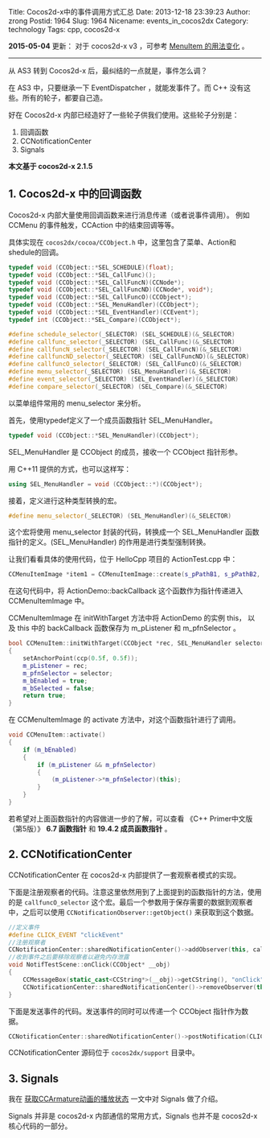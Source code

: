 Title: Cocos2d-x中的事件调用方式汇总
Date: 2013-12-18 23:39:23
Author: zrong
Postid: 1964
Slug: 1964
Nicename: events_in_cocos2dx
Category: technology
Tags: cpp, cocos2d-x

**2015-05-04** 更新： 对于 cocos2d-x v3 ，可参考 [MenuItem 的用法变化][2] 。

----

从 AS3 转到 Cocos2d-x 后，最纠结的一点就是，事件怎么调？

在 AS3 中，只要继承一下 EventDispatcher ，就能发事件了。而 C++ 没有这些。所有的轮子，都要自己造。

好在 Cocos2d-x 内部已经造好了一些轮子供我们使用。这些轮子分别是：

1. 回调函数
2. CCNotificationCenter
3. Signals
<!--more-->

**本文基于 cocos2d-x 2.1.5**

## 1. Cocos2d-x 中的回调函数

Cocos2d-x 内部大量使用回调函数来进行消息传递（或者说事件调用）。 例如 CCMenu 的事件触发，CCAction 中的结束回调等等。
 
具体实现在 `cocos2dx/cocoa/CCObject.h` 中，这里包含了菜单、Action和shedule的回调。

``` c++
typedef void (CCObject::*SEL_SCHEDULE)(float);
typedef void (CCObject::*SEL_CallFunc)();
typedef void (CCObject::*SEL_CallFuncN)(CCNode*);
typedef void (CCObject::*SEL_CallFuncND)(CCNode*, void*);
typedef void (CCObject::*SEL_CallFuncO)(CCObject*);
typedef void (CCObject::*SEL_MenuHandler)(CCObject*);
typedef void (CCObject::*SEL_EventHandler)(CCEvent*);
typedef int (CCObject::*SEL_Compare)(CCObject*);

#define schedule_selector(_SELECTOR) (SEL_SCHEDULE)(&_SELECTOR)
#define callfunc_selector(_SELECTOR) (SEL_CallFunc)(&_SELECTOR)
#define callfuncN_selector(_SELECTOR) (SEL_CallFuncN)(&_SELECTOR)
#define callfuncND_selector(_SELECTOR) (SEL_CallFuncND)(&_SELECTOR)
#define callfuncO_selector(_SELECTOR) (SEL_CallFuncO)(&_SELECTOR)
#define menu_selector(_SELECTOR) (SEL_MenuHandler)(&_SELECTOR)
#define event_selector(_SELECTOR) (SEL_EventHandler)(&_SELECTOR)
#define compare_selector(_SELECTOR) (SEL_Compare)(&_SELECTOR) 
```
 
以菜单组件常用的 menu_selector 来分析。

首先，使用typedef定义了一个成员函数指针 SEL_MenuHandler。

``` c++
typedef void (CCObject::*SEL_MenuHandler)(CCObject*);
```

SEL_MenuHandler 是 CCObject 的成员，接收一个 CCObject 指针形参。

用 C++11 提供的方式，也可以这样写：

``` c++
using SEL_MenuHandler = void (CCObject::*)(CCObject*);
```
 
接着，定义进行这种类型转换的宏。

``` c++
#define menu_selector(_SELECTOR) (SEL_MenuHandler)(&_SELECTOR)
```

这个宏将使用 menu_selector 封装的代码，转换成一个 SEL_MenuHandler 函数指针的定义。(SEL_MenuHandler) 的作用是进行类型强制转换。

让我们看看具体的使用代码，位于 HelloCpp 项目的 ActionTest.cpp 中：

``` c++
CCMenuItemImage *item1 = CCMenuItemImage::create(s_pPathB1, s_pPathB2, this, menu_selector(ActionsDemo::backCallback) );
```

在这句代码中，将 ActionDemo::backCallback 这个函数作为指针传递进入 CCMenuItemImage 中。

CCMenuItemImage 在 initWithTarget 方法中将 ActionDemo 的实例 this， 以及 this 中的 backCallback 函数保存为 m_pListener 和 m_pfnSelector 。

``` c++
bool CCMenuItem::initWithTarget(CCObject *rec, SEL_MenuHandler selector)
{
    setAnchorPoint(ccp(0.5f, 0.5f));
    m_pListener = rec;
    m_pfnSelector = selector;
    m_bEnabled = true;
    m_bSelected = false;
    return true;
}
```

在 CCMenuItemImage 的 activate 方法中，对这个函数指针进行了调用。

``` c++
void CCMenuItem::activate()
{
    if (m_bEnabled)
    {
        if (m_pListener && m_pfnSelector)
        {
            (m_pListener->*m_pfnSelector)(this);
        }
    }
}
```

若希望对上面函数指针的内容做进一步的了解，可以查看 《C++ Primer中文版（第5版）》 **6.7 函数指针** 和 **19.4.2 成员函数指针** 。

## 2.  CCNotificationCenter

CCNotificationCenter 在 cocos2d-x 内部提供了一套观察者模式的实现。

下面是注册观察者的代码。注意这里依然用到了上面提到的函数指针的方法，使用的是 `callfuncO_selector` 这个宏。最后一个参数用于保存需要的数据到观察者中，之后可以使用 `CCNotificationObserver::getObject()` 来获取到这个数据。

``` c++
//定义事件
#define CLICK_EVENT "clickEvent"
//注册观察者
CCNotificationCenter::sharedNotificationCenter()->addObserver(this, callfuncO_selector(NotifTestScene::onClick), CLICK_EVENT, NULL);
//收到事件之后要移除观察者以避免内存泄露
void NotifTestScene::onClick(CCObject* __obj)
{
	CCMessageBox(static_cast<CCString*>(__obj)->getCString(), "onClick");
	CCNotificationCenter::sharedNotificationCenter()->removeObserver(this, CLICK_EVENT);
}
```

下面是发送事件的代码。发送事件的同时可以传递一个 CCObject 指针作为数据。

``` c++
CCNotificationCenter::sharedNotificationCenter()->postNotification(CLICK_EVENT, &CCString("Hello World"));
```

CCNotificationCenter 源码位于 `cocos2dx/support` 目录中。

## 3. Signals

我在 [获取CCArmature动画的播放状态][1] 一文中对 Signals 做了介绍。

Signals 并非是 cocos2d-x 内部通信的常用方式，Signals 也并不是 cocos2d-x 核心代码的一部分。

[1]: http://zengrong.net/post/1949.htm
[2]: http://zengrong.net/post/2193.htm#menu

